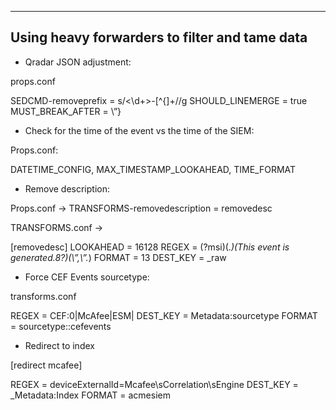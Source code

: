 --------------------------------------------------
**Using heavy forwarders to filter and tame data**
--------------------------------------------------


- Qradar JSON adjustment:

props.conf

SEDCMD-removeprefix = s/\<\d+\>\-[^{]+//g
SHOULD_LINEMERGE = true
MUST_BREAK_AFTER = \”\}




- Check for the time of the event vs the time of the SIEM:

Props.conf:

DATETIME_CONFIG, MAX_TIMESTAMP_LOOKAHEAD, TIME_FORMAT



-  Remove description:

Props.conf ->
TRANSFORMS-removedescription = removedesc

TRANSFORMS.conf ->

[removedesc]
LOOKAHEAD = 16128
REGEX = (?msi)(.*)(This event is generated.8?)(\”\,\”.*)
FORMAT = $1$3
DEST_KEY = _raw




- Force CEF Events sourcetype:

transforms.conf

REGEX = CEF\:0|McAfee\|ESM\|
DEST_KEY = Metadata:sourcetype
FORMAT = sourcetype::cefevents




- Redirect to index

[redirect mcafee]

REGEX = deviceExternalId\=Mcafee\sCorrelation\sEngine
DEST_KEY = _Metadata:Index
FORMAT = acmesiem
